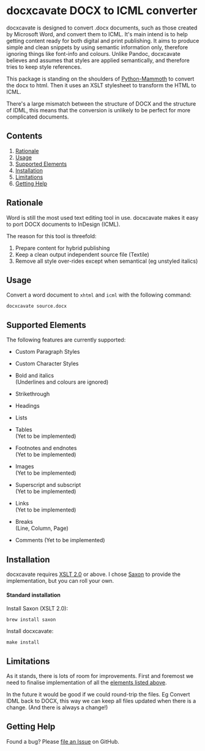 
docxcavate DOCX to ICML converter 
==================================

docxcavate is designed to convert .docx documents, such as those created by Microsoft Word, and convert them to ICML. It's main intend is to help getting content ready for both digital and print publishing. It aims to produce simple and clean snippets by using semantic information only, therefore ignoring things like font-info and colours. Unlike Pandoc, docxcavate believes and assumes that styles are applied semantically, and therefore tries to keep style references.

This package is standing on the shoulders of [Python-Mammoth](https://github.com/mwilliamson/python-mammoth) to convert the docx to html. Then it uses an XSLT stylesheet to transform the HTML to ICML.

There's a large mismatch between the structure of DOCX and the structure of IDML, this means that the conversion is unlikely to be perfect for more complicated documents.

Contents
--------

 1. [Rationale](#rationale)
 2. [Usage](#usage)
 3. [Supported Elements](#supported-elements)
 4. [Installation](#installation)
 5. [Limitations](#limitations)
 6. [Getting Help](#getting-help)


Rationale
---------

Word is still the most used text editing tool in use. docxcavate makes it easy to port DOCX documents to InDesign (ICML).

The reason for this tool is threefold:

 1. Prepare content for hybrid publishing
 2. Keep a clean output independent source file (Textile)
 3. Remove all style over-rides except when semantical (eg unstyled italics)


Usage
-----

Convert a word document to `xhtml` and `icml` with the following command:

    docxcavate source.docx


Supported Elements
------------------
The following features are currently supported:

* Custom Paragraph Styles

* Custom Character Styles

* Bold and italics  
  (Underlines and colours are ignored)

* Strikethrough

* Headings

* Lists

* Tables  
  (Yet to be implemented)
  
* Footnotes and endnotes  
  (Yet to be implemented)

* Images  
  (Yet to be implemented)

* Superscript and subscript  
  (Yet to be implemented)

* Links  
  (Yet to be implemented)

* Breaks  
  (Line, Column, Page)

* Comments
  (Yet to be implemented)


Installation
------------

docxcavate requires [XSLT 2.0][] or above. I chose [Saxon][] to provide the implementation, but you can roll your own.

[XSLT 2.0]: https://www.w3.org/TR/xslt20/
[Saxon]: http://www.saxonica.com/

#### Standard installation ####

Install Saxon (XSLT 2.0):

    brew install saxon

Install docxcavate:

    make install


Limitations
-----------
As it stands, there is lots of room for improvements. First and foremost we need to finalise implementation of all the [elements listed above](#supported-elements). 

In the future it would be good if we could round-trip the files. Eg Convert IDML back to DOCX, this way we can keep all files updated when there is a change. (And there is always a change!)


Getting Help
------------

Found a bug? Please [file an Issue][] on GitHub.

[file an issue]: http://github.com/gitbruno/docxcavate/issues
